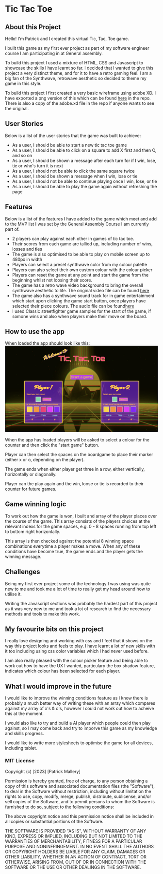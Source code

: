 # Tic Tac Toe

## About this Project

Hello! I'm Patrick and I created this virtual Tic, Tac, Toe game.

I built this game as my first ever project as part of my software engineer course I am participating in at General assembly.

To build this project I used a mixture of HTML, CSS and Javascript to showcase the skills I have learnt so far. I decided that I wanted to give this project a very distinct theme, and for it to have a retro gaming feel. I am a big fan of the Synthwave, retrowave aesthetic so decided to theme my game in this style.

To build this project I first created a very basic wireframe using adobe XD. I have exported a png version of this which can be found [here](./Tic-Tac-Toe-Wireframe.png) in the repo.
There is also a copy of the adobe.xd file in the repo if anyone wants to see the original.

## User Stories

Below is a list of the user stories that the game was built to achieve:

- As a user, I should be able to start a new tic tac toe game
- As a user, I should be able to click on a square to add X first and then O, and so on
- As a user, I should be shown a message after each turn for if I win, lose, tie or who's turn it is next
- As a user, I should not be able to click the same square twice
- As a user, I should be shown a message when I win, lose or tie
- As a user, I should not be able to continue playing once I win, lose, or tie
- As a user, I should be able to play the game again without refreshing the page

## Features
Below is a list of the features I have added to the game which meet and add to the MVP list I was set by the General Assembly Course I am currently part of.

- 2 players can play against each other in games of tic tac toe.
- Their scores from each game are tallied up, including number of wins, losses and ties
- The game is also optimised to be able to play on mobile screen up to 480px in width
- Players can select a preset synthwave color from my colour palette
- Players can also select their own custom colour with the colour picker
- Players can reset the game at any point and start the game from the beginning whilst not loosing their score.
- The game has a retro wave video background to bring the overall synthwave aesthetic to life. The original video file can be found [here](https://pixabay.com/videos/wave-grid-mountains-rainbow-90073/)
- The game also has a synthwave sound track for in game entertainment which start upon clicking the game start button, once players have selected their piece colours. The audio file can be found[here](https://pixabay.com/music/synthwave-lady-of-the-80x27s-128379/)
- I used Classic streetfighter game samples for the start of the game, if somone wins and also when players make their move on the board.

## How to use the app

When loaded the app should look like this:
![Opening image of tic, tac, toe game](./Main-App.png "Opening page of tic tac toe app")


When the app has loaded players will be asked to select a colour for the counter and then click the "start game" button.

Player can then select the spaces on the boardgame to place their marker (either x or o, depending on the player).

The game ends when either player get three in a row, either vertically, horizontally or diagonally.

Player can the play again and the win, loose or tie is recorded to their counter for future games.

## Game winning logic

To work out how the game is won, I built and array of the player places over the course of the game. This array consists of the players choices at the relevant indexs for the game spaces, e.g. 0 - 8 spaces running from top left to bottom right horizontally.

This array is then checked against the potential 8 winning space combinations everytime a player makes a move.  When any of these conditions have become true,  the game ends and the player gets the winning message.

## Challenges

Being my first ever project some of the technology I was using was quite new to me and took me a lot of time to really get my head around how to utilise it. 

Writing the Javascript sections was probably the hardest part of this project as it was very new to me and took a lot of research to find the necessary methods and tools to make this work. 

## My favourite bits on this project

I really love designing and working with css and I feel that it shows on the way this project looks and feels to play. I have learnt a lot of new skills with it too including using css color variables which I had never used before.

I am also really pleased with the colour picker feature and being able to work out how to have the UX I wanted, particulary the box shadow feature, indicates which colour has been selected for each player.

## What I would improve in the future

I would like to improve the winning conditions feature as I know there is probably a much better way of writing these with an array which compares against my array of x's & o's, however I could not work out how to acheive this at the moment. 

I would also like to try and build a AI player which people could then play against, so I may come back and try to imporve this game as  my knowledge and skills progress.

I would like to write more stylesheets to optimise the game for all devices, including tablet.

 ### MIT License

Copyright (c) [2023] [Patrick Mallery]

Permission is hereby granted, free of charge, to any person obtaining a copy
of this software and associated documentation files (the "Software"), to deal
in the Software without restriction, including without limitation the rights
to use, copy, modify, merge, publish, distribute, sublicense, and/or sell
copies of the Software, and to permit persons to whom the Software is
furnished to do so, subject to the following conditions:

The above copyright notice and this permission notice shall be included in all
copies or substantial portions of the Software.

THE SOFTWARE IS PROVIDED "AS IS", WITHOUT WARRANTY OF ANY KIND, EXPRESS OR
IMPLIED, INCLUDING BUT NOT LIMITED TO THE WARRANTIES OF MERCHANTABILITY,
FITNESS FOR A PARTICULAR PURPOSE AND NONINFRINGEMENT. IN NO EVENT SHALL THE
AUTHORS OR COPYRIGHT HOLDERS BE LIABLE FOR ANY CLAIM, DAMAGES OR OTHER
LIABILITY, WHETHER IN AN ACTION OF CONTRACT, TORT OR OTHERWISE, ARISING FROM,
OUT OF OR IN CONNECTION WITH THE SOFTWARE OR THE USE OR OTHER DEALINGS IN THE
SOFTWARE.

